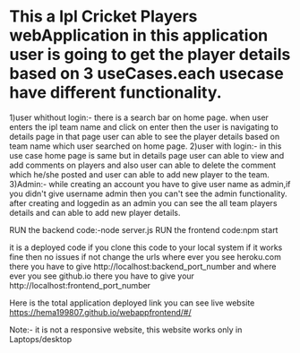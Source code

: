 # This a Ipl Cricket Players webApplication in this application user is going to get the player details based on 3 useCases.each usecase have different functionality.
1)user whithout login:-
there is a search bar on home page. when user enters the ipl team name and click on enter then the user is navigating to details page in that page user can able to see the player details based on team name which user searched on home page.
2)user with login:-
in this use case home page is same but in details page user can able to view and add comments on players and also user can able to delete the comment which he/she posted and user can able to add new player to the team.
3)Admin:- while creating an account you have to give user name as admin,if you didn't give username admin then you can't see the admin functionality. after creating and loggedin as an admin you can see the all team players details and can able to add new player details.



RUN the backend code:-node server.js
RUN the frontend code:npm start

it is a deployed code if you clone this code to your local system if it works fine then no issues if not change the urls where ever you see heroku.com there you have to give http://localhost:backend_port_number  and where ever you see github.io there you have to give your http://localhost:frontend_port_number

Here is the total application deployed link you can see live website https://hema199807.github.io/webappfrontend/#/

Note:- it is not a responsive website, this website works only in Laptops/desktop

